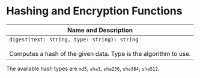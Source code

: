 # Hashing and Encryption Functions

| Name and Description |
| --- |
| `digest(text: string, type: string): string`<br /><br /> Computes a hash of the given data. Type is the algorithm to use. |

The available hash types are `md5`, `sha1`, `sha256`, `sha384`, `sha512`.
